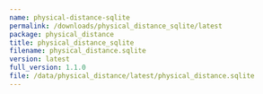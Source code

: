 ```yaml
---
name: physical-distance-sqlite
permalink: /downloads/physical_distance_sqlite/latest
package: physical_distance
title: physical_distance_sqlite
filename: physical_distance.sqlite
version: latest
full_version: 1.1.0
file: /data/physical_distance/latest/physical_distance.sqlite
---
```

